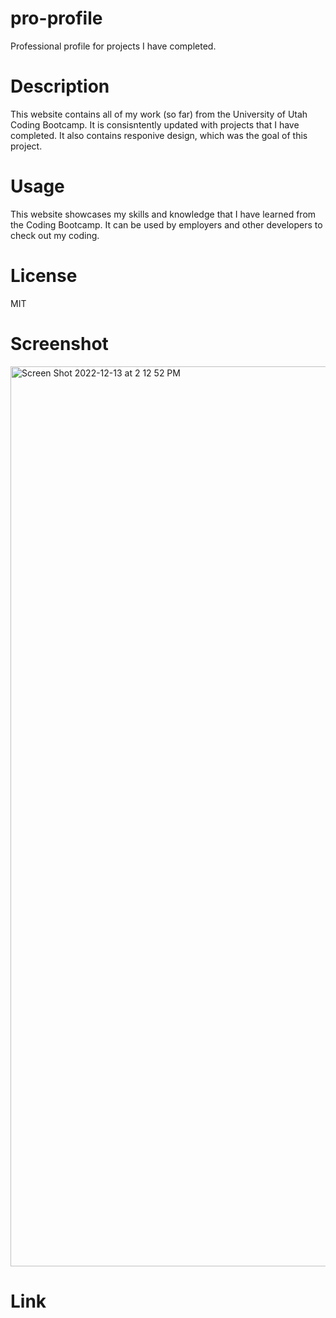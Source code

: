 # pro-profile
Professional profile for projects I have completed. 

# Description
This website contains all of my work (so far) from the University of Utah Coding Bootcamp. It is consisntently updated with projects that I have completed. It also contains responive design, which was the goal of this project.

# Usage
This website showcases my skills and knowledge that I have learned from the Coding Bootcamp. It can be used by employers and other developers to check out my coding. 

# License
MIT

# Screenshot
<img width="1440" alt="Screen Shot 2022-12-13 at 2 12 52 PM" src="https://user-images.githubusercontent.com/116418038/207454106-12b79e0e-b781-46ba-ae4f-8572c8ee8aff.png">

# Link

